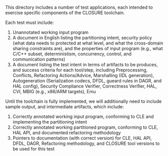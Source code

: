 This directory includes a number of test applications, each intended to
exercise specific components of the CLOSURE toolchain.

Each test must include:
  1. Unannotated working input program 
  2. A document in English listing the partitioning intent, security policy 
     (what data needs to protected at what level, and what the cross-domain 
      sharing constraints are), and the properties of input program (e.g., 
      what C/C++ subset, deterministism, concurrency, control, and communication
      patterns)
  3. A document listing the test intent in terms of artifacts to be produces, 
     and success criteria for each tool/step, including Preprocessing,
     Conflicts, Refactoring Actions/Advice, Marshalling (IDL generation),
     Autogeneration (Serialization codecs, DFDL, gueard rules in DAGR, and HAL
     config), Security Compliance Verifier, Correctness Verifier, HAL, CVI, MBIG
     (e.g., x86/ARM targets), Emu
  
Until the toolchain is fully implemented, we will additionally need to include
sample output, and intermediate artifacts, which include:
  1. Correctly annotated working input program, conforming to CLE and 
     implementing the partitioning intent
  2. Correctly annotated working partitioned program, conforming to CLE, 
     HAL API, and documented refactoring methodology
  3. Pointers to documentation (with correct version) for CLE, HAL API, 
     DFDL, DAGR, Refactoring methodology, and CLOSURE tool versions to 
     be used for this test

